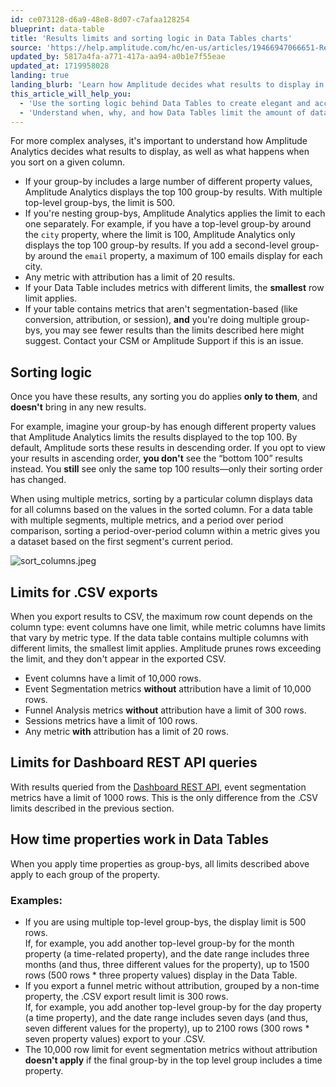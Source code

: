 ```yaml
---
id: ce073128-d6a9-48e8-8d07-c7afaa128254
blueprint: data-table
title: 'Results limits and sorting logic in Data Tables charts'
source: 'https://help.amplitude.com/hc/en-us/articles/19466947066651-Results-limits-and-sorting-logic-in-Data-Tables-charts'
updated_by: 5817a4fa-a771-417a-aa94-a0b1e7f55eae
updated_at: 1719958028
landing: true
landing_blurb: 'Learn how Amplitude decides what results to display in a Data Table chart'
this_article_will_help_you:
  - 'Use the sorting logic behind Data Tables to create elegant and accurate charts'
  - 'Understand when, why, and how Data Tables limit the amount of data you export'
---
```

For more complex analyses, it's important to understand how Amplitude Analytics decides what results to display, as well as what happens when you sort on a given column.

* If your group-by includes a large number of different property values, Amplitude Analytics displays the top 100 group-by results. With multiple top-level group-bys, the limit is 500.
* If you're nesting group-bys, Amplitude Analytics applies the limit to each one separately. For example, if you have a top-level group-by around the `city` property, where the limit is 100, Amplitude Analytics only displays the top 100 group-by results. If you add a second-level group-by around the `email` property, a maximum of 100 emails display for each city.
* Any metric with attribution has a limit of 20 results.
* If your Data Table includes metrics with different limits, the **smallest** row limit applies.
* If your table contains metrics that aren't segmentation-based (like conversion, attribution, or session), **and** you're doing multiple group-bys, you may see fewer results than the limits described here might suggest. Contact your CSM or Amplitude Support if this is an issue.

## Sorting logic

Once you have these results, any sorting you do applies **only to them**, and **doesn't** bring in any new results. 

For example, imagine your group-by has enough different property values that Amplitude Analytics limits the results displayed to the top 100. By default, Amplitude sorts these results in descending order. If you opt to view your results in ascending order, **you don't** see the “bottom 100” results instead. You **still** see only the same top 100 results—only their sorting order has changed.

When using multiple metrics, sorting by a particular column displays data for all columns based on the values in the sorted column. For a data table with multiple segments, multiple metrics, and a period over period comparison, sorting a period-over-period column within a metric gives you a dataset based on the first segment's current period.

![sort_columns.jpeg](/docs/output/img/data-tables/sort-columns-jpeg.jpeg)

## Limits for .CSV exports

When you export results to CSV, the maximum row count depends on the column type: event columns have one limit, while metric columns have limits that vary by metric type. If the data table contains multiple columns with different limits, the smallest limit applies. Amplitude prunes rows exceeding the limit, and they don't appear in the exported CSV.

* Event columns have a limit of 10,000 rows.
* Event Segmentation metrics **without** attribution have a limit of 10,000 rows.
* Funnel Analysis metrics **without** attribution have a limit of 300 rows.
* Sessions metrics have a limit of 100 rows.
* Any metric **with** attribution has a  limit of 20 rows.

## Limits for Dashboard REST API queries

With results queried from the [Dashboard REST API](/docs/apis/analytics/dashboard-rest), event segmentation metrics have a limit of 1000 rows. This is the only difference from the .CSV limits described in the previous section.

## How time properties work in Data Tables

When you apply time properties as group-bys, all limits described above apply to each group of the property.

### Examples:

* If you are using multiple top-level group-bys, the display limit is 500 rows.   
If, for example, you add another top-level group-by for the month property (a time-related property), and the date range includes three months (and thus, three different values for the property), up to 1500 rows (500 rows \* three property values) display in the Data Table.
* If you export a funnel metric without attribution, grouped by a non-time property, the .CSV export result limit is 300 rows.   
If, for example, you add another top-level group-by for the day property (a time property), and the date range includes seven days (and thus, seven different values for the property), up to 2100 rows (300 rows * seven property values) export to your .CSV.
*  The 10,000 row limit for event segmentation metrics without attribution **doesn't apply** if the final group-by in the top level group includes a time property.